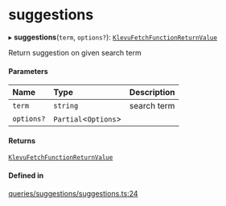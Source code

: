# suggestions
      
▸ **suggestions**(`term`, `options?`): [`KlevuFetchFunctionReturnValue`](klevufetchfunctionreturnvalue.md)

Return suggestion on given search term

#### Parameters

| Name | Type | Description |
| :------ | :------ | :------ |
| `term` | `string` | search term |
| `options?` | `Partial`<`Options`\> |  |

#### Returns

[`KlevuFetchFunctionReturnValue`](klevufetchfunctionreturnvalue.md)

#### Defined in

[queries/suggestions/suggestions.ts:24](https://github.com/klevultd/frontend-sdk/blob/492d3760/packages/klevu-core/src/queries/suggestions/suggestions.ts#L24)

